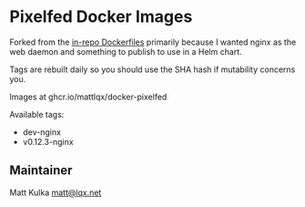 # Pixelfed Docker Images

Forked from the [in-repo Dockerfiles](https://github.com/pixelfed/pixelfed/tree/dev/contrib/docker) primarily because I wanted nginx as the web daemon and something to publish to use in a Helm chart.

Tags are rebuilt daily so you should use the SHA hash if mutability concerns you.

Images at ghcr.io/mattlqx/docker-pixelfed

Available tags:
- dev-nginx
- v0.12.3-nginx

## Maintainer

Matt Kulka <matt@lqx.net>
